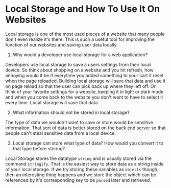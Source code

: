 # Local Storage and How To Use It On Websites

Local storage is one of the most used pieces of a website that many people don't even realize it's there. This is such a useful tool for improving the function of our websites and saving user data locally.

1. Why would a developer use local storage for a web application?

Developers use local storage to save a users settings from their local device. So think about shopping on a website and you hit refresh, how annoying would it be if everytime you added something to your cart it reset when the page reloaded. Building local storage will save that data and use it on page reload so that the user can pick back up where they left off. Or think of your favorite settings for a website, keeping it in light or dark mode and when you come back to the website you don't want to have to select it every time. Local storage will save that data.

2. What information should not be stored in local storage?

The type of data we wouldn't want to save or store would be sensitive information. That sort of data is better stored on the back end server so that people can't steal sensitive data from a local device.

3. Local storage can store what type of data? How would you convert it to that type before storing?

Local Storage stores the datatype `string` and is usually stored via the command `stringify`. That is the easiest way to store data as a string inside of your local storage. If we try storing these variables as `objects` though, then an interesting thing happens and we store the object which can be referenced by it's corresponding key to be `parsed` later and retrieved.